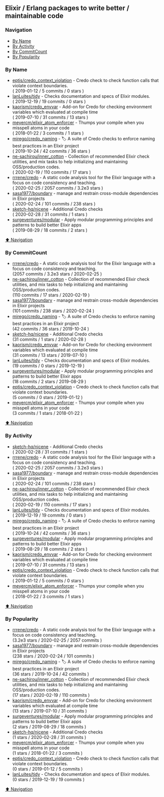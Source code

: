 ## Elixir / Erlang packages to write better / maintainable code

### Navigation

- [By Name](#by-name)
- [By Activity](#by-activity)
- [By CommitCount](#by-commitcount)
- [By Popularity](#by-popularity)

### By Name
<!-- PROJECTS_LIST -->
- [eptis/credo_context_violation](https://github.com/eptis/credo_context_violation) - Credo check to check function calls that violate context boundaries. <br/> ( 2019-01-12 / 5 commits / 0 stars )
- [IanLuites/tidy](https://github.com/IanLuites/tidy) - Checks documentation and specs of Elixir modules. <br/> ( 2019-12-19 / 19 commits / 0 stars )
- [kaorism/credo_envvar](https://github.com/kaorism/credo_envvar) - Add-on for Credo for checking environment variables which evaluated at compile time <br/> ( 2019-07-10 / 31 commits / 13 stars )
- [meyercm/elixir_atom_enforcer](https://github.com/meyercm/elixir_atom_enforcer) - Thumps your compile when you misspell atoms in your code <br/> ( 2018-01-22 / 3 commits / 1 stars )
- [mirego/credo_naming](https://github.com/mirego/credo_naming) - 🏷 A suite of Credo checks to enforce naming best practices in an Elixir project <br/> ( 2019-10-24 / 42 commits / 36 stars )
- [ne-sachirou/inner_cotton](https://github.com/ne-sachirou/inner_cotton) - Collection of recommended Elixir check utilities, and mix tasks to help initializing and maintaining OSS/production codes. <br/> ( 2020-02-19 / 110 commits / 17 stars )
- [rrrene/credo](https://github.com/rrrene/credo) - A static code analysis tool for the Elixir language with a focus on code consistency and teaching. <br/> ( 2020-02-25 / 2057 commits / 3.2e3 stars )
- [sasa1977/boundary](https://github.com/sasa1977/boundary) - manage and restrain cross-module dependencies in Elixir projects <br/> ( 2020-02-24 / 101 commits / 238 stars )
- [sketch-hq/nicene](https://github.com/sketch-hq/nicene) - Additional Credo checks <br/> ( 2020-02-28 / 31 commits / 1 stars )
- [surgeventures/modular](https://github.com/surgeventures/modular) - Apply modular programming principles and patterns to build better Elixir apps <br/> ( 2019-08-29 / 18 commits / 2 stars )
<!-- /PROJECTS_LIST -->

[⬆ Navigation](#navigation)

### By CommitCount
<!-- COMMITCOUNT_LIST -->
- [rrrene/credo](https://github.com/rrrene/credo) - A static code analysis tool for the Elixir language with a focus on code consistency and teaching. <br/> (2057 commits / 3.2e3 stars / 2020-02-25 )
- [ne-sachirou/inner_cotton](https://github.com/ne-sachirou/inner_cotton) - Collection of recommended Elixir check utilities, and mix tasks to help initializing and maintaining OSS/production codes. <br/> (110 commits / 17 stars / 2020-02-19 )
- [sasa1977/boundary](https://github.com/sasa1977/boundary) - manage and restrain cross-module dependencies in Elixir projects <br/> (101 commits / 238 stars / 2020-02-24 )
- [mirego/credo_naming](https://github.com/mirego/credo_naming) - 🏷 A suite of Credo checks to enforce naming best practices in an Elixir project <br/> (42 commits / 36 stars / 2019-10-24 )
- [sketch-hq/nicene](https://github.com/sketch-hq/nicene) - Additional Credo checks <br/> (31 commits / 1 stars / 2020-02-28 )
- [kaorism/credo_envvar](https://github.com/kaorism/credo_envvar) - Add-on for Credo for checking environment variables which evaluated at compile time <br/> (31 commits / 13 stars / 2019-07-10 )
- [IanLuites/tidy](https://github.com/IanLuites/tidy) - Checks documentation and specs of Elixir modules. <br/> (19 commits / 0 stars / 2019-12-19 )
- [surgeventures/modular](https://github.com/surgeventures/modular) - Apply modular programming principles and patterns to build better Elixir apps <br/> (18 commits / 2 stars / 2019-08-29 )
- [eptis/credo_context_violation](https://github.com/eptis/credo_context_violation) - Credo check to check function calls that violate context boundaries. <br/> (5 commits / 0 stars / 2019-01-12 )
- [meyercm/elixir_atom_enforcer](https://github.com/meyercm/elixir_atom_enforcer) - Thumps your compile when you misspell atoms in your code <br/> (3 commits / 1 stars / 2018-01-22 )
<!-- /COMMITCOUNT_LIST -->
[⬆ Navigation](#navigation)

### By Activity
<!-- ACTIVITY_LIST -->
- [sketch-hq/nicene](https://github.com/sketch-hq/nicene) - Additional Credo checks <br/> ( 2020-02-28 / 31 commits / 1 stars )
- [rrrene/credo](https://github.com/rrrene/credo) - A static code analysis tool for the Elixir language with a focus on code consistency and teaching. <br/> ( 2020-02-25 / 2057 commits / 3.2e3 stars )
- [sasa1977/boundary](https://github.com/sasa1977/boundary) - manage and restrain cross-module dependencies in Elixir projects <br/> ( 2020-02-24 / 101 commits / 238 stars )
- [ne-sachirou/inner_cotton](https://github.com/ne-sachirou/inner_cotton) - Collection of recommended Elixir check utilities, and mix tasks to help initializing and maintaining OSS/production codes. <br/> ( 2020-02-19 / 110 commits / 17 stars )
- [IanLuites/tidy](https://github.com/IanLuites/tidy) - Checks documentation and specs of Elixir modules. <br/> ( 2019-12-19 / 19 commits / 0 stars )
- [mirego/credo_naming](https://github.com/mirego/credo_naming) - 🏷 A suite of Credo checks to enforce naming best practices in an Elixir project <br/> ( 2019-10-24 / 42 commits / 36 stars )
- [surgeventures/modular](https://github.com/surgeventures/modular) - Apply modular programming principles and patterns to build better Elixir apps <br/> ( 2019-08-29 / 18 commits / 2 stars )
- [kaorism/credo_envvar](https://github.com/kaorism/credo_envvar) - Add-on for Credo for checking environment variables which evaluated at compile time <br/> ( 2019-07-10 / 31 commits / 13 stars )
- [eptis/credo_context_violation](https://github.com/eptis/credo_context_violation) - Credo check to check function calls that violate context boundaries. <br/> ( 2019-01-12 / 5 commits / 0 stars )
- [meyercm/elixir_atom_enforcer](https://github.com/meyercm/elixir_atom_enforcer) - Thumps your compile when you misspell atoms in your code <br/> ( 2018-01-22 / 3 commits / 1 stars )
<!-- /ACTIVITY_LIST -->

[⬆ Navigation](#navigation)

### By Popularity
<!-- POPULARITY_LIST -->
- [rrrene/credo](https://github.com/rrrene/credo) - A static code analysis tool for the Elixir language with a focus on code consistency and teaching. <br/> (3.2e3 stars / 2020-02-25 / 2057 commits )
- [sasa1977/boundary](https://github.com/sasa1977/boundary) - manage and restrain cross-module dependencies in Elixir projects <br/> (238 stars / 2020-02-24 / 101 commits )
- [mirego/credo_naming](https://github.com/mirego/credo_naming) - 🏷 A suite of Credo checks to enforce naming best practices in an Elixir project <br/> (36 stars / 2019-10-24 / 42 commits )
- [ne-sachirou/inner_cotton](https://github.com/ne-sachirou/inner_cotton) - Collection of recommended Elixir check utilities, and mix tasks to help initializing and maintaining OSS/production codes. <br/> (17 stars / 2020-02-19 / 110 commits )
- [kaorism/credo_envvar](https://github.com/kaorism/credo_envvar) - Add-on for Credo for checking environment variables which evaluated at compile time <br/> (13 stars / 2019-07-10 / 31 commits )
- [surgeventures/modular](https://github.com/surgeventures/modular) - Apply modular programming principles and patterns to build better Elixir apps <br/> (2 stars / 2019-08-29 / 18 commits )
- [sketch-hq/nicene](https://github.com/sketch-hq/nicene) - Additional Credo checks <br/> (1 stars / 2020-02-28 / 31 commits )
- [meyercm/elixir_atom_enforcer](https://github.com/meyercm/elixir_atom_enforcer) - Thumps your compile when you misspell atoms in your code <br/> (1 stars / 2018-01-22 / 3 commits )
- [eptis/credo_context_violation](https://github.com/eptis/credo_context_violation) - Credo check to check function calls that violate context boundaries. <br/> (0 stars / 2019-01-12 / 5 commits )
- [IanLuites/tidy](https://github.com/IanLuites/tidy) - Checks documentation and specs of Elixir modules. <br/> (0 stars / 2019-12-19 / 19 commits )
<!-- /POPULARITY_LIST -->

[⬆ Navigation](#navigation)
